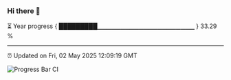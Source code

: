 ### Hi there 👋

⏳ Year progress { █████████▁▁▁▁▁▁▁▁▁▁▁▁▁▁▁▁▁▁▁▁▁ } 33.29 %

---

⏰ Updated on Fri, 02 May 2025 12:09:19 GMT

![Progress Bar CI](https://github.com/liununu/liununu/workflows/Progress%20Bar%20CI/badge.svg)
